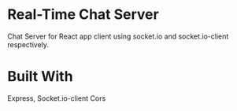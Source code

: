 # Real-Time Chat Server
Chat Server for React app client using socket.io and socket.io-client respectively.

# Built With
Express, 
Socket.io-client
Cors



